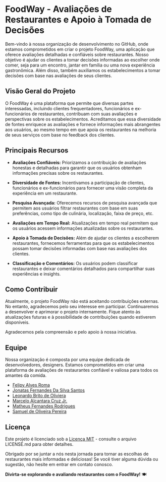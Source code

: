 # FoodWay - Avaliações de Restaurantes e Apoio à Tomada de Decisões

Bem-vindo à nossa organização de desenvolvimento no GitHub, onde estamos comprometidos em criar o projeto FoodWay, uma aplicação que oferece avaliações detalhadas e confiáveis sobre restaurantes. Nosso objetivo é ajudar os clientes a tomar decisões informadas ao escolher onde comer, seja para um encontro, jantar em família ou uma nova experiência gastronômica. Além disso, também auxiliamos os estabelecimentos a tomar decisões com base nas avaliações de seus clientes.

## Visão Geral do Projeto

O FoodWay é uma plataforma que permite que diversas partes interessadas, incluindo clientes frequentadores, funcionários e ex-funcionários de restaurantes, contribuam com suas avaliações e perspectivas sobre os estabelecimentos. Acreditamos que essa diversidade de fontes enriquece as avaliações e fornece informações mais abrangentes aos usuários, ao mesmo tempo em que apoia os restaurantes na melhoria de seus serviços com base no feedback dos clientes.

## Principais Recursos

- **Avaliações Confiáveis:** Priorizamos a contribuição de avaliações honestas e detalhadas para garantir que os usuários obtenham informações precisas sobre os restaurantes.

- **Diversidade de Fontes:** Incentivamos a participação de clientes, funcionários e ex-funcionários para fornecer uma visão completa da experiência em um restaurante.

- **Pesquisa Avançada:** Oferecemos recursos de pesquisa avançada que permitem aos usuários filtrar restaurantes com base em suas preferências, como tipo de culinária, localização, faixa de preço, etc.

- **Avaliações em Tempo Real:** Atualizações em tempo real permitem que os usuários acessem informações atualizadas sobre os restaurantes.

- **Apoio à Tomada de Decisões:** Além de ajudar os clientes a escolherem restaurantes, fornecemos ferramentas para que os estabelecimentos possam tomar decisões informadas com base nas avaliações dos clientes.

- **Classificação e Comentários:** Os usuários podem classificar restaurantes e deixar comentários detalhados para compartilhar suas experiências e insights.

## Como Contribuir

Atualmente, o projeto FoodWay não está aceitando contribuições externas. No entanto, agradecemos pelo seu interesse em participar. Continuaremos a desenvolver e aprimorar o projeto internamente. Fique atento às atualizações futuras e à possibilidade de contribuições quando estiverem disponíveis.

Agradecemos pela compreensão e pelo apoio à nossa iniciativa.

## Equipe

Nossa organização é composta por uma equipe dedicada de desenvolvedores, designers. Estamos comprometidos em criar uma plataforma de avaliações de restaurantes confiável e valiosa para todos os amantes da comida.

- [Felipy Alves Roma](https://github.com/felipyroma)
- [Jonatas Fernandes Da Silva Santos](https://github.com/jofsan)
- [Leonardo Brito de Oliviera](https://github.com/leobr1t0)
- [Marcelo Alcantara Cruz Jr.](https://github.com/MarceloACJunior)
- [Matheus Fernandes Rodrigues](https://github.com/Fernandeess)
- [Samuel de Oliveira Pereira](https://github.com/Samuel-Oli-P)


## Licença

Este projeto é licenciado sob a [Licença MIT](LICENSE.md) - consulte o arquivo LICENSE.md para obter detalhes.

Obrigado por se juntar a nós nesta jornada para tornar as escolhas de restaurantes mais informadas e deliciosas! Se você tiver alguma dúvida ou sugestão, não hesite em entrar em contato conosco.

**Divirta-se explorando e avaliando restaurantes com o FoodWay!** 🍽️
